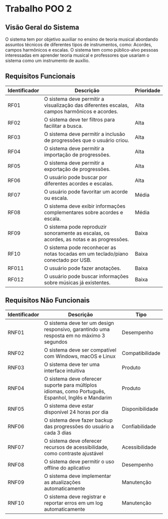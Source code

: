 # Trabalho POO 2
## Visão Geral do Sistema
O sistema tem por objetivo auxiliar no ensino de teoria musical abordando assuntos técnicos de diferentes tipos de instrumentos, como: Acordes, campos harmônicos e escalas. O sistema tem como público-alvo pessoas interessadas em aprender teoria musical e professores que usariam o sistema como um instrumento de auxílio.

## Requisitos Funcionais
| Identificador | Descrição |Prioridade |
|-----------|-------|------------|
| RF01 | O sistema deve permitir a visualização das diferentes escalas, campos harmônicos e acordes.| Alta |
| RF02 | O sistema deve ter filtros para facilitar a busca.| Alta |
| RF03 | O sistema deve permitir a inclusão de progressões que o usuário criou.| Alta |
| RF04 | O sistema deve permitir a importação de progressões.| Alta |
| RF05 | O sistema deve permitir a exportação de progressões.| Alta |
| RF06 | O usuário pode buscar por diferentes acordes e escalas.| Alta |
| RF07 | O usuário pode favoritar um acorde ou escala.| Média |
| RF08 | O sistema deve exibir informações complementares sobre acordes e escala.| Média |
| RF09 | O sistema pode reproduzir sonoramente as escalas, os acordes, as notas e as progressões.| Baixa |
| RF10 | O sistema pode reconhecer as notas tocadas em um teclado/piano conectado por USB.| Baixa |
| RF011 | O usuário pode fazer anotações.| Baixa | <!-- Alterar essa descrição?? -->
| RF012 | O usuário pode buscar informações sobre músicas já existentes.| Baixa |

## Requisitos Não Funcionais
| Identificador | Descrição                                                                                   | Tipo         |
|---------------|----------------------------------------------------------------------------------|--------------|
| RNF01         | O sistema deve ter um design responsivo, garantindo uma resposta em no máximo 3 segundos    | Desempenho   |
| RNF02         | O sistema deve ser compatível com Windows, macOS e Linux                                    | Compatibilidade |
| RNF03         | O sistema deve ter uma interface intuitiva                                                 | Produto      |
| RNF04         | O sistema deve oferecer suporte para múltiplos idiomas, como Português, Espanhol, Inglês e Mandarim | Produto      |
| RNF05         | O sistema deve estar disponível 24 horas por dia                                            | Disponibilidade |
| RNF06         | O sistema deve fazer backup das progressões do usuário a cada 3 dias                       | Confiabilidade |
| RNF07         | O sistema deve oferecer recursos de acessibilidade, como contraste ajustável               | Acessibilidade |
| RNF08         | O sistema deve permitir o uso offline do aplicativo                                         | Desempenho   |
| RNF09         | O sistema deve implementar as atualizações automaticamente                                 | Manutenção   |
| RNF10         | O sistema deve registrar e reportar erros em um log automaticamente                        | Manutenção   |
